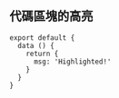 ## 代碼區塊的高亮
``` js{4}
export default {
  data () {
    return {
      msg: 'Highlighted!'
    }
  }
}
```
